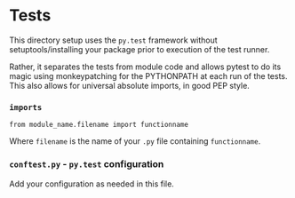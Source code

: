 # Tests

This directory setup uses the `py.test` framework without setuptools/installing
your package prior to execution of the test runner.

Rather, it separates the tests from module code and allows pytest to do its
magic using monkeypatching for the PYTHONPATH at each run of the tests. This
also allows for universal absolute imports, in good PEP style.

### `imports`

```
from module_name.filename import functionname
```
Where `filename` is the name of your `.py` file containing `functionname`.

### `conftest.py` - `py.test` configuration

Add your configuration as needed in this file.
